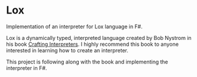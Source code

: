 # Lox

Implementation of an interpreter for Lox language in F#.

Lox is a dynamically typed, interpreted language created by Bob Nystrom in his book [Crafting Interpreters](https://craftinginterpreters.com/). I highly recommend this book to anyone interested in learning how to create an interpreter.

This project is following along with the book and implementing the interpreter in F#.